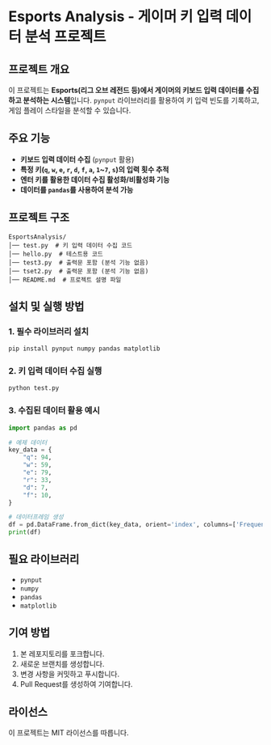 # Esports Analysis - 게이머 키 입력 데이터 분석 프로젝트

## 프로젝트 개요
이 프로젝트는 **Esports(리그 오브 레전드 등)에서 게이머의 키보드 입력 데이터를 수집하고 분석하는 시스템**입니다.
`pynput` 라이브러리를 활용하여 키 입력 빈도를 기록하고, 게임 플레이 스타일을 분석할 수 있습니다.

## 주요 기능
- **키보드 입력 데이터 수집** (`pynput` 활용)
- **특정 키(`q`, `w`, `e`, `r`, `d`, `f`, `a`, `1`~`7`, `s`)의 입력 횟수 추적**
- **엔터 키를 활용한 데이터 수집 활성화/비활성화 기능**
- **데이터를 `pandas`를 사용하여 분석 가능**

## 프로젝트 구조
```
EsportsAnalysis/
│── test.py  # 키 입력 데이터 수집 코드
│── hello.py  # 테스트용 코드
│── test3.py  # 출력문 포함 (분석 기능 없음)
│── tset2.py  # 출력문 포함 (분석 기능 없음)
│── README.md  # 프로젝트 설명 파일
```

## 설치 및 실행 방법
### 1. 필수 라이브러리 설치
```bash
pip install pynput numpy pandas matplotlib
```

### 2. 키 입력 데이터 수집 실행
```bash
python test.py
```

### 3. 수집된 데이터 활용 예시
```python
import pandas as pd

# 예제 데이터
key_data = {
    "q": 94,
    "w": 59,
    "e": 79,
    "r": 33,
    "d": 7,
    "f": 10,
}

# 데이터프레임 생성
df = pd.DataFrame.from_dict(key_data, orient='index', columns=['Frequency'])
print(df)
```

## 필요 라이브러리
- `pynput`
- `numpy`
- `pandas`
- `matplotlib`

## 기여 방법
1. 본 레포지토리를 포크합니다.
2. 새로운 브랜치를 생성합니다.
3. 변경 사항을 커밋하고 푸시합니다.
4. Pull Request를 생성하여 기여합니다.

## 라이선스
이 프로젝트는 MIT 라이선스를 따릅니다.

